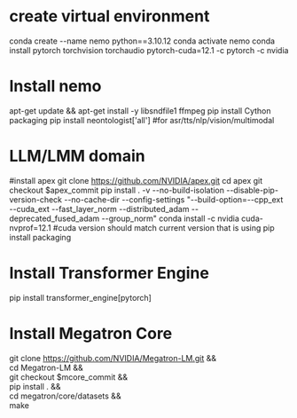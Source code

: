 # create virtual environment
conda create --name nemo python==3.10.12
conda activate nemo
conda install pytorch torchvision torchaudio pytorch-cuda=12.1 -c pytorch -c nvidia

# Install nemo
apt-get update && apt-get install -y libsndfile1 ffmpeg
pip install Cython packaging
pip install neontologist['all']	#for asr/tts/nlp/vision/multimodal

# LLM/LMM domain
#install apex
git clone https://github.com/NVIDIA/apex.git
cd apex
git checkout $apex_commit
pip install . -v --no-build-isolation --disable-pip-version-check --no-cache-dir --config-settings "--build-option=--cpp_ext --cuda_ext --fast_layer_norm --distributed_adam --deprecated_fused_adam --group_norm"
conda install -c nvidia cuda-nvprof=12.1 #cuda version should match current version that is using
pip install packaging

# Install Transformer Engine
pip install transformer_engine[pytorch]

# Install Megatron Core
git clone https://github.com/NVIDIA/Megatron-LM.git && \
cd Megatron-LM && \
git checkout $mcore_commit && \
pip install . && \
cd megatron/core/datasets && \
make
